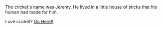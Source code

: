 The cricket's name was Jeremy. 
He lived in a little house of sticks that his human had made for him.

Love cricket? [Go Here!!](../cricket.md).
